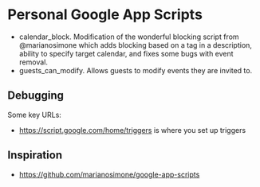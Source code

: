 # Personal Google App Scripts

* calendar_block. Modification of the wonderful blocking script from @marianosimone which adds blocking based on a tag
  in a description, ability to specify target calendar, and fixes some bugs with event removal.
* guests_can_modify. Allows guests to modify events they are invited to.

## Debugging

Some key URLs:

- https://script.google.com/home/triggers is where you set up triggers

## Inspiration

* https://github.com/marianosimone/google-app-scripts